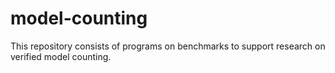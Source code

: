 # model-counting

This repository consists of programs on benchmarks to support research on verified model counting.

